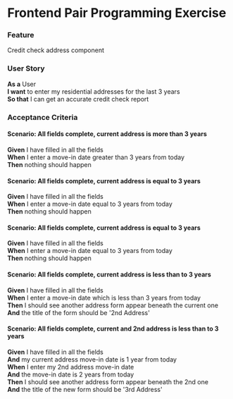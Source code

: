 # Frontend Pair Programming Exercise

### Feature

Credit check address component

### User Story

**As a** User  
**I want** to enter my residential addresses for the last 3 years  
**So that** I can get an accurate credit check report

### Acceptance Criteria

#### Scenario: All fields complete, current address is more than 3 years

**Given** I have filled in all the fields  
**When** I enter a move-in date greater than 3 years from today  
**Then** nothing should happen

#### Scenario: All fields complete, current address is equal to 3 years

**Given** I have filled in all the fields  
**When** I enter a move-in date equal to 3 years from today  
**Then** nothing should happen

#### Scenario: All fields complete, current address is equal to 3 years

**Given** I have filled in all the fields  
**When** I enter a move-in date equal to 3 years from today  
**Then** nothing should happen

#### Scenario: All fields complete, current address is less than to 3 years

**Given** I have filled in all the fields  
**When** I enter a move-in date which is less than 3 years from today  
**Then** I should see another address form appear beneath the current one  
**And** the title of the form should be '2nd Address'

#### Scenario: All fields complete, current and 2nd address is less than to 3 years

**Given** I have filled in all the fields  
**And** my current address move-in date is 1 year from today  
**When** I enter my 2nd address move-in date  
**And** the move-in date is 2 years from today  
**Then** I should see another address form appear beneath the 2nd one  
**And** the title of the new form should be '3rd Address'
